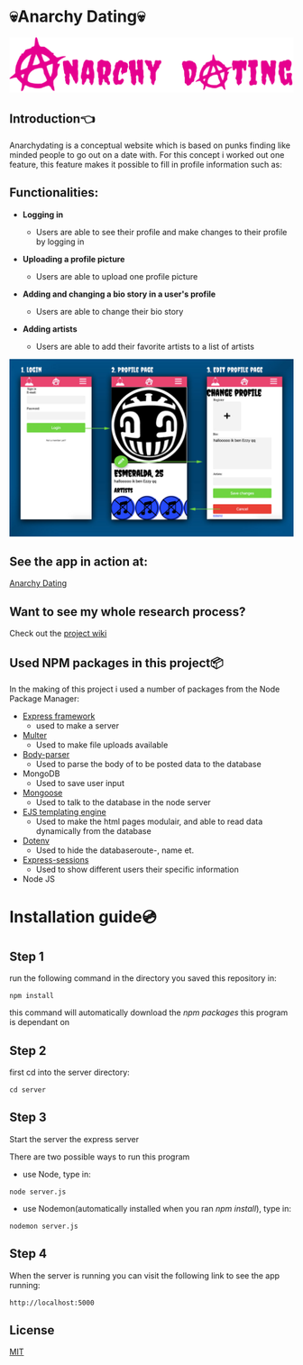 # :skull:Anarchy Dating:skull:

![Anarchy Dating logo](https://github.com/CountNick/Project-Tech/blob/master/Wiki_img/LogoRoze.png?raw=true)

## Introduction:point_left:

Anarchydating is a conceptual website which is based on punks finding like minded people to go out on a date with. For this concept i worked out one feature, this feature makes it possible to fill in profile information such as:

## Functionalities:

* **Logging in**
  * Users are able to see their profile and make changes to their profile by logging in 

* **Uploading a profile picture**
  * Users are able to upload one profile picture

* **Adding and changing a bio story in a user's profile**
  * Users are able to change their bio story

* **Adding artists**
  * Users are able to add their favorite artists to a list of artists
  
  
![Anarchy dating flow](https://github.com/CountNick/Project-Tech/blob/master/Wiki_img/ReadmeFlow.jpg?raw=true)

## See the app in action at:
[Anarchy Dating](https://anarchydating.herokuapp.com/)

## Want to see my whole research process?
Check out the [project wiki](https://github.com/CountNick/Project-Tech/wiki)

## Used NPM packages in this project:package:

In the making of this project i used a number of packages from the Node Package Manager:

* [Express framework](https://www.npmjs.com/package/express)
  * used to make a server
* [Multer](https://www.npmjs.com/package/multer) 
  * Used to make file uploads available 
* [Body-parser](https://www.npmjs.com/package/body-parser)
  * Used to parse the body of to be posted data to the database
* MongoDB
  * Used to save user input
* [Mongoose](https://www.npmjs.com/package/mongoose)
  * Used to talk to the database in the node server
* [EJS templating engine](https://www.npmjs.com/package/ejs)
  * Used to make the html pages modulair, and able to read data dynamically from the database
* [Dotenv](https://www.npmjs.com/package/dotenv)
  * Used to hide the databaseroute-, name et.
* [Express-sessions](https://www.npmjs.com/package/express-session)
  * Used to show different users their specific information
* Node JS



# Installation guide:cd:

## Step 1 

run the following command in the directory you saved this repository in:

```
npm install
```
this command will automatically download the _npm packages_ this program is dependant on

## Step 2

first cd into the server directory:

```
cd server
```

## Step 3 

Start the server the express server

There are two possible ways to run this program

* use Node, type in:
```
node server.js
```

* use Nodemon(automatically installed when you ran _npm install_), type in:
```
nodemon server.js
```

## Step 4

When the server is running you can visit the following link to see the app running:

```
http://localhost:5000
```
## License

[MIT](https://choosealicense.com/licenses/mit/)
